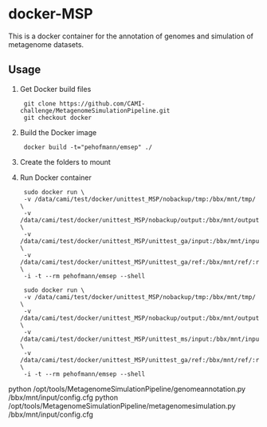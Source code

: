 docker-MSP
==========

This is a docker container for the annotation of genomes and simulation of metagenome datasets.

Usage
-----

1. Get Docker build files

        git clone https://github.com/CAMI-challenge/MetagenomeSimulationPipeline.git
        git checkout docker

2. Build the Docker image

        docker build -t="pehofmann/emsep" ./

3. Create the folders to mount


4. Run Docker container

        sudo docker run \
        -v /data/cami/test/docker/unittest_MSP/nobackup/tmp:/bbx/mnt/tmp/ \
        -v /data/cami/test/docker/unittest_MSP/nobackup/output:/bbx/mnt/output/ \
        -v /data/cami/test/docker/unittest_MSP/unittest_ga/input:/bbx/mnt/input:ro \
        -v /data/cami/test/docker/unittest_MSP/unittest_ga/ref:/bbx/mnt/ref/:ro \
        -i -t --rm pehofmann/emsep --shell

        sudo docker run \
        -v /data/cami/test/docker/unittest_MSP/nobackup/tmp:/bbx/mnt/tmp/ \
        -v /data/cami/test/docker/unittest_MSP/nobackup/output:/bbx/mnt/output/ \
        -v /data/cami/test/docker/unittest_MSP/unittest_ms/input:/bbx/mnt/input:ro \
        -v /data/cami/test/docker/unittest_MSP/unittest_ga/ref:/bbx/mnt/ref/:ro \
        -i -t --rm pehofmann/emsep --shell

python /opt/tools/MetagenomeSimulationPipeline/genomeannotation.py /bbx/mnt/input/config.cfg
python /opt/tools/MetagenomeSimulationPipeline/metagenomesimulation.py /bbx/mnt/input/config.cfg
